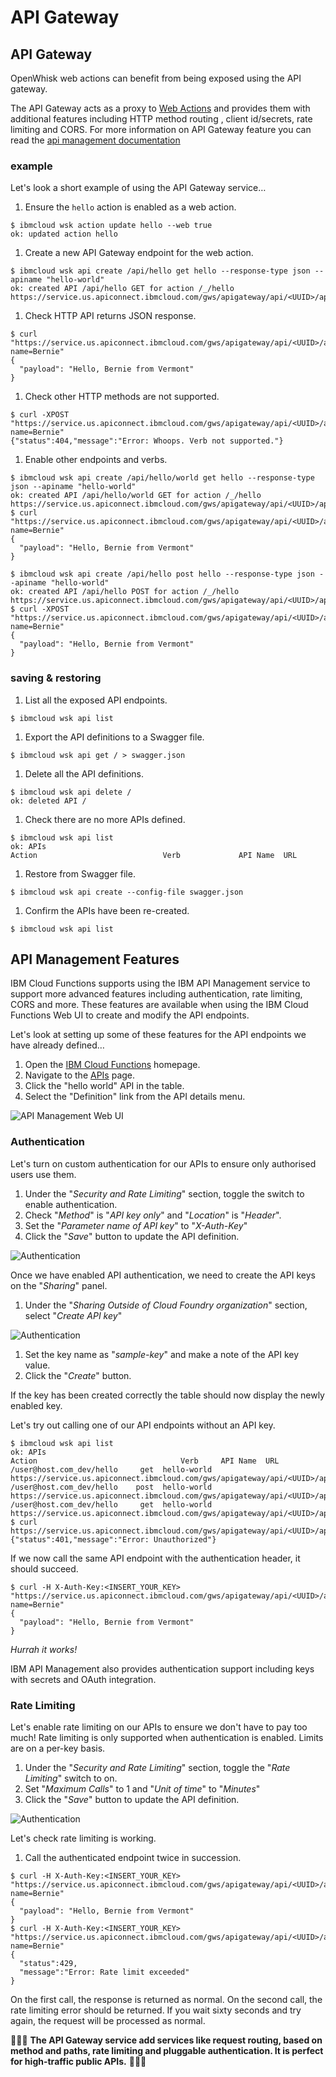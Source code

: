 # API Gateway

## API Gateway

OpenWhisk web actions can benefit from being exposed using the API gateway.

The API Gateway acts as a proxy to [Web Actions](https://github.com/apache/incubator-openwhisk/blob/master/docs/webactions.md) and provides them with additional features including HTTP method routing , client id/secrets, rate limiting and CORS. For more information on API Gateway feature you can read the [api management documentation](https://github.com/apache/incubator-openwhisk-apigateway/blob/master/doc/v2/management_interface_v2.md)

### example

Let's look a short example of using the API Gateway service…

1. Ensure the `hello` action is enabled as a web action.

```text
$ ibmcloud wsk action update hello --web true
ok: updated action hello
```

1. Create a new API Gateway endpoint for the web action.

```text
$ ibmcloud wsk api create /api/hello get hello --response-type json --apiname "hello-world"
ok: created API /api/hello GET for action /_/hello
https://service.us.apiconnect.ibmcloud.com/gws/apigateway/api/<UUID>/api/hello
```

1. Check HTTP API returns JSON response.

```text
$ curl "https://service.us.apiconnect.ibmcloud.com/gws/apigateway/api/<UUID>/api/hello?name=Bernie"
{
  "payload": "Hello, Bernie from Vermont"
}
```

1. Check other HTTP methods are not supported.

```text
$ curl -XPOST "https://service.us.apiconnect.ibmcloud.com/gws/apigateway/api/<UUID>/api/hello?name=Bernie"
{"status":404,"message":"Error: Whoops. Verb not supported."}
```

1. Enable other endpoints and verbs.

```text
$ ibmcloud wsk api create /api/hello/world get hello --response-type json --apiname "hello-world"
ok: created API /api/hello/world GET for action /_/hello
https://service.us.apiconnect.ibmcloud.com/gws/apigateway/api/<UUID>/api/hello/world
$ curl "https://service.us.apiconnect.ibmcloud.com/gws/apigateway/api/<UUID>/api/hello/world?name=Bernie"
{
  "payload": "Hello, Bernie from Vermont"
}
```

```text
$ ibmcloud wsk api create /api/hello post hello --response-type json --apiname "hello-world"
ok: created API /api/hello POST for action /_/hello
https://service.us.apiconnect.ibmcloud.com/gws/apigateway/api/<UUID>/api/hello
$ curl -XPOST "https://service.us.apiconnect.ibmcloud.com/gws/apigateway/api/<UUID>/api/hello?name=Bernie"
{
  "payload": "Hello, Bernie from Vermont"
}
```

### saving & restoring

1. List all the exposed API endpoints.

```text
$ ibmcloud wsk api list
```

1. Export the API definitions to a Swagger file.

```text
$ ibmcloud wsk api get / > swagger.json
```

1. Delete all the API definitions.

```text
$ ibmcloud wsk api delete /
ok: deleted API /
```

1. Check there are no more APIs defined.

```text
$ ibmcloud wsk api list
ok: APIs
Action                            Verb             API Name  URL
```

1. Restore from Swagger file.

```text
$ ibmcloud wsk api create --config-file swagger.json
```

1. Confirm the APIs have been re-created.

```text
$ ibmcloud wsk api list
```

## API Management Features

IBM Cloud Functions supports using the IBM API Management service to support more advanced features including authentication, rate limiting, CORS and more. These features are available when using the IBM Cloud Functions Web UI to create and modify the API endpoints.

Let's look at setting up some of these features for the API endpoints we have already defined…

1. Open the [IBM Cloud Functions](https://console.bluemix.net/openwhisk/) homepage.
2. Navigate to the [APIs](https://console.bluemix.net/openwhisk/apimanagement) page.
3. Click the "hello world" API in the table.
4. Select the "Definition" link from the API details menu.

![API Management Web UI](../../.gitbook/assets/apis.gif)

### Authentication

Let's turn on custom authentication for our APIs to ensure only authorised users use them.

1. Under the "_Security and Rate Limiting_" section, toggle the switch to enable authentication.
2. Check "_Method_" is "_API key only_" and "_Location_" is "_Header_".
3. Set the "_Parameter name of API key_" to "_X-Auth-Key_"
4. Click the "_Save_" button to update the API definition.

![Authentication](../../.gitbook/assets/auth-on.png)

Once we have enabled API authentication, we need to create the API keys on the "_Sharing_" panel.

1. Under the "_Sharing Outside of Cloud Foundry organization_" section, select "_Create API key_"

![Authentication](../../.gitbook/assets/api-keys.png)

1. Set the key name as "_sample-key_" and make a note of the API key value.
2. Click the "_Create_" button.

If the key has been created correctly the table should now display the newly enabled key.

Let's try out calling one of our API endpoints without an API key.

```text
$ ibmcloud wsk api list
ok: APIs
Action                                Verb     API Name  URL
/user@host.com_dev/hello     get  hello-world  https://service.us.apiconnect.ibmcloud.com/gws/apigateway/api/<UUID>/api/hello
/user@host.com_dev/hello    post  hello-world  https://service.us.apiconnect.ibmcloud.com/gws/apigateway/api/<UUID>/api/hello
/user@host.com_dev/hello     get  hello-world  https://service.us.apiconnect.ibmcloud.com/gws/apigateway/api/<UUID>/api/hello/world
$ curl https://service.us.apiconnect.ibmcloud.com/gws/apigateway/api/<UUID>/api/hello
{"status":401,"message":"Error: Unauthorized"}
```

If we now call the same API endpoint with the authentication header, it should succeed.

```text
$ curl -H X-Auth-Key:<INSERT_YOUR_KEY> "https://service.us.apiconnect.ibmcloud.com/gws/apigateway/api/<UUID>/api/hello?name=Bernie"
{
  "payload": "Hello, Bernie from Vermont"
}
```

_Hurrah it works!_

IBM API Management also provides authentication support including keys with secrets and OAuth integration.

### Rate Limiting

Let's enable rate limiting on our APIs to ensure we don't have to pay too much! Rate limiting is only supported when authentication is enabled. Limits are on a per-key basis.

1. Under the "_Security and Rate Limiting_" section, toggle the "_Rate Limiting_" switch to on.
2. Set "_Maximum Calls_" to 1 and "_Unit of time_" to "_Minutes_"
3. Click the "_Save_" button to update the API definition.

![Authentication](../../.gitbook/assets/rate-limit.png)

Let's check rate limiting is working.

1. Call the authenticated endpoint twice in succession.

```text
$ curl -H X-Auth-Key:<INSERT_YOUR_KEY> "https://service.us.apiconnect.ibmcloud.com/gws/apigateway/api/<UUID>/api/hello?name=Bernie"
{
  "payload": "Hello, Bernie from Vermont"
}
$ curl -H X-Auth-Key:<INSERT_YOUR_KEY> "https://service.us.apiconnect.ibmcloud.com/gws/apigateway/api/<UUID>/api/hello?name=Bernie"
{
  "status":429,
  "message":"Error: Rate limit exceeded"
}
```

On the first call, the response is returned as normal. On the second call, the rate limiting error should be returned. If you wait sixty seconds and try again, the request will be processed as normal.

🎉🎉🎉 **The API Gateway service add services like request routing, based on method and paths, rate limiting and pluggable authentication. It is perfect for high-traffic public APIs.** 🎉🎉🎉

